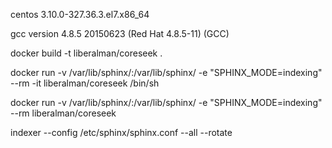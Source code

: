 
centos 3.10.0-327.36.3.el7.x86_64

gcc version 4.8.5 20150623 (Red Hat 4.8.5-11) (GCC) 

docker build -t liberalman/coreseek .

docker run -v /var/lib/sphinx/:/var/lib/sphinx/ -e "SPHINX_MODE=indexing" --rm -it liberalman/coreseek /bin/sh


docker run -v /var/lib/sphinx/:/var/lib/sphinx/ -e "SPHINX_MODE=indexing" --rm liberalman/coreseek


indexer --config /etc/sphinx/sphinx.conf --all --rotate


